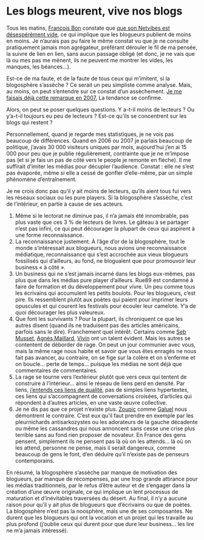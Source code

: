 # Les blogs meurent, vive nos blogs

Tous les matins, [François Bon](http://tierslivre.net) constate que [que son Netvibes est désespérément vide](http://twitter.com/fbon/statuses/14286950636), ce qui implique que les blogueurs publient de moins en moins. Je n’aurais pas pu faire le même constat vu que je ne consulte pratiquement jamais mon agrégateur, préférant dérouler le fil de ma pensée, la suivre de lien en lien, sans aucun passage obligé (et donc, je ne vais que là ou mes pas me mènent, ils ne peuvent me montrer les vides, les manques, les béances…).<span id="more-16634"></span>

Est-ce de ma faute, et de la faute de tous ceux qui m’imitent, si la blogosphère s’assèche ? Ce serait un peu simpliste comme analyse. Mais, au moins, on peut s’entendre sur ce constat d’un assèchement. [Je me faisais déjà cette remarque en 2007.](https://tcrouzet.com/2007/09/05/le-blog-est-mort-vive-le-blog/) La tendance se confirme.

Alors, on peut se poser quelques questions. Y a-t-il moins de lecteurs ? Ou y’a-t-il toujours eu peu de lecteurs ? Est-ce qu’ils se concentrent sur les blogs qui restent ?

Personnellement, quand je regarde mes statistiques, je ne vois pas beaucoup de différences. Quand en 2006 ou 2007 je parlais beaucoup de politique, j’avais 30 000 visiteurs uniques par mois, aujourd’hui j’en ai 15 000 pour peu que je publie régulièrement, contrainte que je ne m’impose pas (et si je fais un pas de côté vers le people je remonte en flèche). Il me suffirait d’imiter les médias pour décupler l’audience. Constat : elle ne s’est pas évaporée, même si elle a cessé de gonfler d’elle-même, par un simple phénomène d’entraînement.

Je ne crois donc pas qu’il y ait moins de lecteurs, qu’ils aient tous fui vers les réseaux sociaux ou les pure players. Si la blogosphère s’assèche, c’est de l’intérieur, en partie à cause de ses acteurs.

1. Même si le lectorat ne diminue pas, il n’a jamais été innombrable, pas plus vaste que ces 3 % de lecteurs de livres. Le gâteau à se partager n’est pas infini, ce qui peut décourager la plupart de ceux qui aspirent à une forme reconnaissance.
2. La reconnaissance justement. À l’âge d’or de la blogosphère, tout le monde s’intéressait aux blogueurs, nous avions une reconnaissance médiatique, reconnaissance qui s’est accrochée aux vieux blogueurs fossilisés qui d’ailleurs, au fond, ne bloguaient que pour promouvoir leur business « à côté ».
3. Un business qui ne s’est jamais incarné dans les blogs eux-mêmes, pas plus que dans les médias pure player d’ailleurs. Rue89 est condamné à faire de formation et du développement pour vivre. Un peu comme tous les écrivains qui accumulent les petits boulots. Pour les blogueurs, c’est pire. Ils ressemblent plutôt aux poètes qui paient pour imprimer leurs opuscules et qui courent les festivals pour écouler leur camelote. Y’a de quoi décourager les plus valeureux.
4. Que font les survivants ? Pour la plupart, ils chroniquent ce que les autres disent (quand ils ne traduisent pas des articles américains, parfois sans le dire). Franchement quel intérêt. Certains comme [Seb Musset](http://sebmusset.blogspot.com/), [Agnès Maillard](http://blog.monolecte.fr/), [Vivin](http://cdelasteyrie.typepad.com/) ont un talent évident. Mais les autres se contentent de déborder de rage. On peut un jour communier avec vous, mais la même rage nous habite et savoir que vous êtes enragés ne nous fait pas avancer, au contraire, on se fige sur la colère et on s’enferme et on boucle… perte de temps… puisque les médias ne sont déjà que commentaires de commentaires.
5. La rage se tourne vers l’extérieur plutôt que vers ceux qui tentent de construire à l’intérieur… ainsi le réseau de liens perd en densité. Par liens, [j’entends ces liens de qualité](https://tcrouzet.com/2010/05/13/qualite-des-liens/), pas de simples liens hypertextes, ces liens qui s’accompagnent de conversations croisées, d’articles qui répondent à d’autres articles, en une vaste œuvre collective.
6. Je ne dis pas que ce projet n’existe plus. [Zoupic](http://www.zoupic.com/) comme [Galuel](http://www.creationmonetaire.info/) nous démontrent le contraire. C’est eux qu’il faut prendre en exemple par les pleurnichards antisarkozystes ou les adorateurs de la gauche décadente ou même les cassandres qui nous annoncent sans cesse une crise plus terrible sans au fond rien proposer de novateur. En France des gens pensent, simplement ils ne pensent pas là où on les attends… là où on les attend, personne ne pense, mais il serait dangereux, comme beaucoup de gens le font, d’en déduire qu’il n’existe pas de penseurs contemporains.

En résumé, la blogosphère s’assèche par manque de motivation des blogueurs, par manque de récompenses, par une trop grande attirance pour les médias traditionnels, par le refus d’être auteur et de s’engager dans la création d’une œuvre originale, ce qui implique un lent processus de maturation et d’inévitables traversées du désert. Au final, il n’y a aucune raison pour qu’il y ait plus de blogueurs que d’écrivains ou que de poètes. La blogosphère n’est pas la noosphère, mais une de ses composantes. Ne durent que les blogueurs qui ont la vocation et un projet qui les travaille au plus profond (j’oublie ceux qui durent pour que dure leur business… les lire ne m’a jamais intéressé).